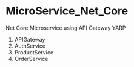 # MicroService_Net_Core
Net Core Microservice using API Gateway YARP

1) APIGateway
2) AuthService
3) ProductService
4) OrderService

